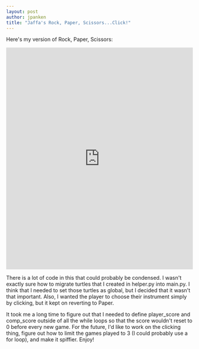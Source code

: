 ```yaml
---
layout: post
author: jpanken
title: "Jaffa's Rock, Paper, Scissors...Click!"
---
```


Here's my version of Rock, Paper, Scissors:
<iframe src="https://trinket.io/embed/python/8bba1488bb" width="100%" height="600" frameborder="0" marginwidth="0" marginheight="0" allowfullscreen></iframe>


There is a lot of code in this that could probably be condensed.  I wasn't exactly sure how to migrate turtles that I created in helper.py into main.py.  I think that I needed to set those turtles as global, but I decided that it wasn't that important.  Also, I wanted the player to choose their instrument simply by clicking, but it kept on reverting to Paper.  

It took me a long time to figure out that I needed to define player_score and comp_score outside of all the while loops so that the score wouldn't reset to 0 before every new game.  For the future, I'd like to work on the clicking thing, figure out how to limit the games played to 3 (I could probably use a for loop), and make it spiffier.  Enjoy!
